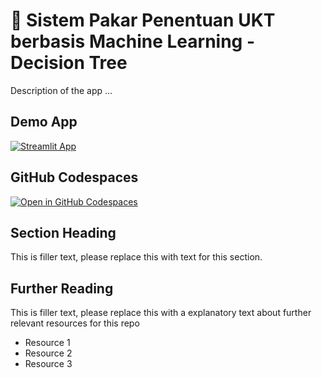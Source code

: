 # 🤖 Sistem Pakar Penentuan UKT berbasis Machine Learning - Decision Tree

Description of the app ...

## Demo App

[![Streamlit App](https://static.streamlit.io/badges/streamlit_badge_black_white.svg)](https://sistem-pakar-ukt-ML-streamlit.streamlit.app/)

## GitHub Codespaces

[![Open in GitHub Codespaces](https://github.com/codespaces/badge.svg)](https://codespaces.new/streamlit/app-starter-kit?quickstart=1)

## Section Heading

This is filler text, please replace this with text for this section.

## Further Reading

This is filler text, please replace this with a explanatory text about further relevant resources for this repo
- Resource 1
- Resource 2
- Resource 3
